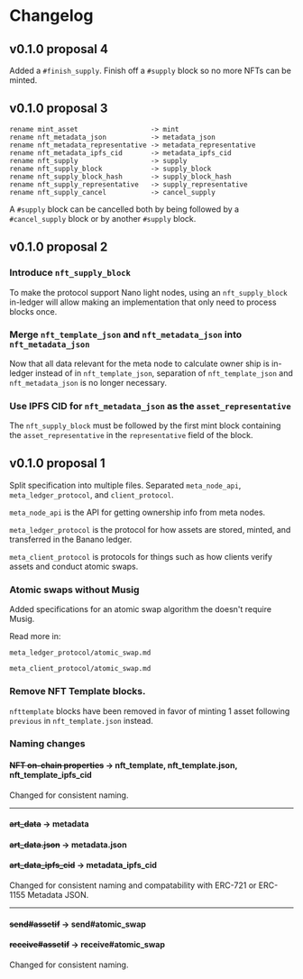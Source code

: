# Changelog

## v0.1.0 proposal 4

Added a `#finish_supply`. Finish off a `#supply` block so no more NFTs can be minted.


## v0.1.0 proposal 3

```
rename mint_asset                  -> mint
rename nft_metadata_json           -> metadata_json
rename nft_metadata_representative -> metadata_representative
rename nft_metadata_ipfs_cid       -> metadata_ipfs_cid
rename nft_supply                  -> supply
rename nft_supply_block            -> supply_block
rename nft_supply_block_hash       -> supply_block_hash
rename nft_supply_representative   -> supply_representative
rename nft_supply_cancel           -> cancel_supply
```

A `#supply` block can be cancelled both by being followed by a `#cancel_supply` block or by another `#supply` block.


## v0.1.0 proposal 2

### Introduce `nft_supply_block`

To make the protocol support Nano light nodes, using an `nft_supply_block` in-ledger will allow making an implementation that only need to process blocks once.


### Merge `nft_template_json` and `nft_metadata_json` into `nft_metadata_json`

Now that all data relevant for the meta node to calculate owner ship is in-ledger instead of in `nft_template_json`, separation of `nft_template_json` and `nft_metadata_json` is no longer necessary.


### Use IPFS CID for `nft_metadata_json` as the `asset_representative`

The `nft_supply_block` must be followed by the first mint block containing the `asset_representative` in the `representative` field of the block.


## v0.1.0 proposal 1

Split specification into multiple files.
Separated `meta_node_api`, `meta_ledger_protocol`, and `client_protocol`.

`meta_node_api` is the API for getting ownership info from meta nodes.

`meta_ledger_protocol` is the protocol for how assets are stored, minted, and transferred in the Banano ledger.

`meta_client_protocol` is protocols for things such as how clients verify assets and conduct atomic swaps.


### Atomic swaps without Musig

Added specifications for an atomic swap algorithm the doesn't require Musig.

Read more in:

`meta_ledger_protocol/atomic_swap.md`

`meta_client_protocol/atomic_swap.md`


### Remove NFT Template blocks.

`nfttemplate` blocks have been removed in favor of minting 1 asset following `previous` in `nft_template.json` instead.


### Naming changes

#### ~~NFT on-chain properties~~ -> nft_template, nft_template.json, nft_template_ipfs_cid

Changed for consistent naming.

----

#### ~~art_data~~ -> metadata
#### ~~art_data.json~~ -> metadata.json
#### ~~art_data_ipfs_cid~~ -> metadata_ipfs_cid

Changed for consistent naming and compatability with ERC-721 or ERC-1155 Metadata JSON.

----

#### ~~send#assetif~~ -> send#atomic_swap
#### ~~receive#assetif~~ -> receive#atomic_swap

Changed for consistent naming.
